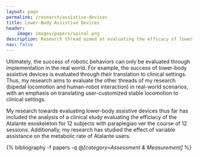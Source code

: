 ```yaml
---
layout: page
permalink: /research/assistive-devices
title: Lower-Body Assistive Devices
header:
    image: images/papers/spinal.png
description: Research thread aimed at evaluating the efficacy of lower-body assistive devices, including the clinical realization of user-preferred locomotion on robotic assistive devices.
nav: false
---
```


Ultimately, the success of robotic behaviors can only be evaluated through implementation in the real world. For example, the success of lower-body assistive devices is evaluated through their translation to clinical settings. Thus, my research aims to evaluate the other threads of my research (bipedal locomotion and human-robot interaction) in real-world scenarios, with an emphasis on translating user-customized stable locomotion to clinical settings.

My research towards evaluating lower-body assistive devices thus far has included the analysis of a clinical study evaluating the efficiacy of the Atalante exoskeleton for 12 subjects with paraplegiao ver the course of 12 sessions. Additionally, my research has studied the effect of variable assistance on the metabolic rate of Atalante users.

<div class="publications">

{% bibliography -f papers -q @*[category=Assessment & Measurement]* %}

</div>
